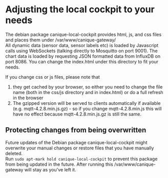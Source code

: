 # Adjusting the local cockpit to your needs

The debian package canique-local-cockpit provides html, js, and css files and places them under /var/www/canique-gateway/  
All dynamic data (sensor data, sensor labels etc) is loaded by Javascript calls using WebSockets (talking directly to Mosquitto on port 9001). The chart data is loaded by requesting JSON formatted data from InfluxDB on port 8086.
You can change the index.html under this directory to fit your needs.   

If you change css or js files, please note that
1) they get cached by your browser, so either you need to change the file name (both in the css/js directory and in index.html) or do a full refresh in the browser
2) The gzipped version will be served to clients automatically if available (e.g. mqtt-4.2.8.min.js.gz) - so if you change mqtt-4.2.8.min.js this will have no effect because mqtt-4.2.8.min.js.gz is still the same.



## Protecting changes from being overwritten

Future updates of the Debian package canique-local-cockpit might overwrite your manual changes or restore files that you have manually deleted.   
Run `sudo apt-mark hold canique-local-cockpit` to prevent this package from being updated in the future. After running this /var/www/canique-gateway will stay as you've left it.
